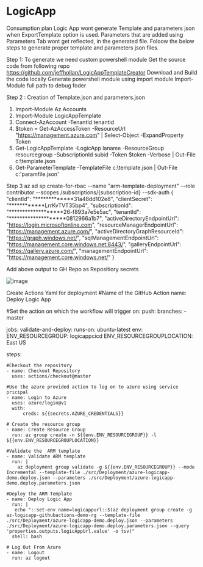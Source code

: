 # LogicApp
Consumption plan Logic App wont generate Template and parameters json when ExportTemplate option is used. Parameters that are added using Parameters Tab wont get reflected, in the generated file. Foloow the below steps to generate proper template and parameters json files. 

Step 1:
To generate we need custom powershell module
Get the source code from following repo
https://github.com/jeffhollan/LogicAppTemplateCreator
Download and Build the code locally 
Generate powershell module using import module 
Import-Module full path to debug foder

Step 2 : Creation of Template.json and parameters.json


1) Import-Module Az.Accounts
2) Import-Module LogicAppTemplate
3) Connect-AzAccount -TenantId tenantid
4) $token = Get-AzAccessToken -ResourceUrl "https://management.azure.com" | Select-Object -ExpandProperty Token
5) Get-LogicAppTemplate -LogicApp laname -ResourceGroup resourcegroup -SubscriptionId subid -Token $token -Verbose | Out-File c:\template.json
6) Get-ParameterTemplate -TemplateFile c:\template.json | Out-File c:\'paramfile.json'

Step 3
az ad sp create-for-rbac --name "arm-template-deployment" --role contributor --scopes /subscriptions/{subscription-id} --sdk-auth
{
  "clientId": "*************31a48dd102e8",
  "clientSecret": "************LrrKvTVT35bp4",
  "subscriptionId": "*******************26-f893a7e5e5ac",
  "tenantId": "********************0812966a1b7",
  "activeDirectoryEndpointUrl": "https://login.microsoftonline.com",
  "resourceManagerEndpointUrl": "https://management.azure.com/",
  "activeDirectoryGraphResourceId": "https://graph.windows.net/",
  "sqlManagementEndpointUrl": "https://management.core.windows.net:8443/",
  "galleryEndpointUrl": "https://gallery.azure.com/",
  "managementEndpointUrl": "https://management.core.windows.net/"
}

Add above output to GH Repo as Repositiory secrets

![image](https://user-images.githubusercontent.com/66653353/211693725-406cbf0a-a937-4075-affb-a881cd00be17.png)

Create Actions Yaml for deployment
#Name of the GitHub Action
name: Deploy Logic App

#Set the action on which the workflow will trigger
on:
 push:
   branches:
     - master

jobs:
  validate-and-deploy:
   runs-on: ubuntu-latest
   env:
     ENV_RESOURCEGROUP: logicappcicd
     ENV_RESOURCEGROUPLOCATION: East US

   steps:

    #Checkout the repository
    - name: Checkout Repository
      uses: actions/checkout@master

    #Use the azure provided action to log on to azure using service pricipal
    - name: Login to Azure
      uses: azure/login@v1
      with:
          creds: ${{secrets.AZURE_CREDENTIALS}}
    
    # Create the resource group
    - name: Create Resource Group
      run: az group create -n ${{env.ENV_RESOURCEGROUP}} -l ${{env.ENV_RESOURCEGROUPLOCATION}}

    #Validate the  ARM template
    - name: Validate ARM template
      run: |
        az deployment group validate -g ${{env.ENV_RESOURCEGROUP}} --mode Incremental --template-file ./src/Deployment/azure-logicapp-demo.deploy.json --parameters ./src/Deployment/azure-logicapp-demo.deploy.parameters.json
    
    #Deploy the ARM Template
    - name: Deploy Logic App
      run: |
       echo "::set-env name=logicappurl::$(az deployment group create -g az-logicapp-githubactions-demo-rg --template-file ./src/Deployment/azure-logicapp-demo.deploy.json --parameters ./src/Deployment/azure-logicapp-demo.deploy.parameters.json --query 'properties.outputs.logicAppUrl.value' -o tsv)"
      shell: bash   
      
    # Log Out From Azure 
    - name: Logout
      run: az logout
